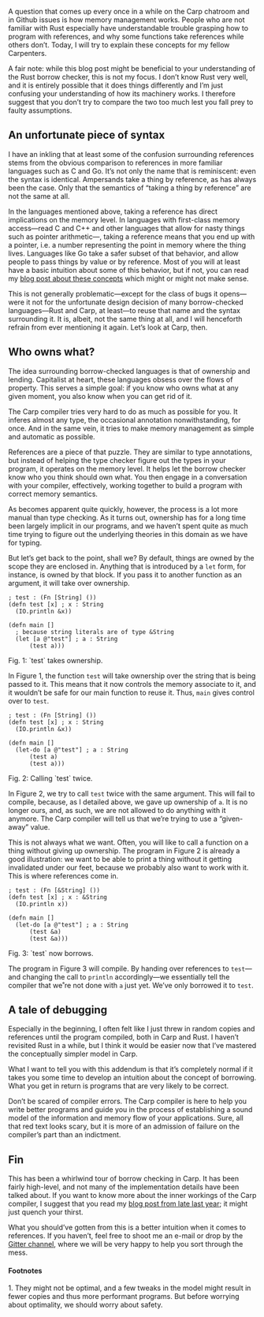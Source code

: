 A question that comes up every once in a while on the Carp chatroom and in
Github issues is how memory management works. People who are not familiar with
Rust especially have understandable trouble grasping how to program with
references, and why some functions take references while others don’t. Today,
I will try to explain these concepts for my fellow Carpenters.

A fair note: while this blog post might be beneficial to your understanding of
the Rust borrow checker, this is not my focus. I don’t know Rust very well, and
it is entirely possible that it does things differently and I’m just confusing
your understanding of how its machinery works. I therefore suggest that you
don’t try to compare the two too much lest you fall prey to faulty assumptions.

## An unfortunate piece of syntax

I have an inkling that at least some of the confusion surrounding references
stems from the obvious comparison to references in more familiar languages such
as C and Go. It’s not only the name that is reminiscent: even the syntax is
identical. Ampersands take a thing by reference, as has always been the case.
Only that the semantics of “taking a thing by reference” are not the same at
all.

In the languages mentioned above, taking a reference has direct implications on
the memory level. In languages with first-class memory access—read C and C++
and other languages that allow for nasty things such as pointer arithmetic—,
taking a reference means that you end up with a pointer, i.e. a number
representing the point in memory where the thing lives. Languages like Go take
a safer subset of that behavior, and allow people to pass things by value or
by reference. Most of you will at least have a basic intuition about some of
this behavior, but if not, you can read my [blog post about these
concepts](https://blog.veitheller.de/References_and_Values.html) which might or
might not make sense.

This is not generally problematic—except for the class of bugs it opens—were it
not for the unfortunate design decision of many borrow-checked languages—Rust
and Carp, at least—to reuse that name and the syntax surrounding it. It is,
albeit, not the same thing at all, and I will henceforth refrain from ever
mentioning it again. Let’s look at Carp, then.

## Who owns what?

The idea surrounding borrow-checked languages is that of ownership and lending.
Capitalist at heart, these languages obsess over the flows of property. This
serves a simple goal: if you know who owns what at any given moment, you also
know when you can get rid of it.

The Carp compiler tries very hard to do as much as possible for you. It inferes
almost any type, the occasional annotation nonwithstanding, for once. And in
the same vein, it tries to make memory management as simple and automatic as
possible.

References are a piece of that puzzle. They are similar to type annotations,
but instead of helping the type checker figure out the types in your program,
it operates on the memory level. It helps let the borrow checker know who you
think should own what. You then engage in a conversation with your compiler,
effectively, working together to build a program with correct memory semantics.

As becomes apparent quite quickly, however, the process is a lot more manual
than type checking. As it turns out, ownership has for a long time been largely
implicit in our programs, and we haven’t spent quite as much time trying to
figure out the underlying theories in this domain as we have for typing.

But let’s get back to the point, shall we? By default, things are owned by the
scope they are enclosed in. Anything that is introduced by a `let` form, for
instance, is owned by that block. If you pass it to another function as an
argument, it will take over ownership.

```
; test : (Fn [String] ())
(defn test [x] ; x : String
  (IO.println &x))

(defn main []
  ; because string literals are of type &String
  (let [a @"test"] ; a : String
      (test a)))
```
<div class="figure-label">Fig. 1: `test` takes ownership.</div>

In Figure 1, the function `test` will take ownership over the string that is
being passed to it. This means that it now controls the memory associate to it,
and it wouldn’t be safe for our main function to reuse it. Thus, `main` gives
control over to `test`.

```
; test : (Fn [String] ())
(defn test [x] ; x : String
  (IO.println &x))

(defn main []
  (let-do [a @"test"] ; a : String
      (test a)
      (test a)))
```
<div class="figure-label">Fig. 2: Calling `test` twice.</div>

In Figure 2, we try to call `test` twice with the same argument. This will
fail to compile, because, as I detailed above, we gave up ownership of `a`. It
is no longer ours, and, as such, we are not allowed to do anything with it
anymore. The Carp compiler will tell us that we’re trying to use a “given-away”
value.

This is not always what we want. Often, you will like to call a function on
a thing without giving up ownership. The program in Figure 2 is already a good
illustration: we want to be able to print a thing without it getting
invalidated under our feet, because we probably also want to work with it. This
is where references come in.

```
; test : (Fn [&String] ())
(defn test [x] ; x : &String
  (IO.println x))

(defn main []
  (let-do [a @"test"] ; a : String
      (test &a)
      (test &a)))
```
<div class="figure-label">Fig. 3: `test` now borrows.</div>

The program in Figure 3 will compile. By handing over references to `test`—and
changing the call to `println` accordingly—we essentially tell the compiler
that we˚re not done with `a` just yet. We’ve only borrowed it to `test`.

## A tale of debugging

Especially in the beginning, I often felt like I just threw in random copies
and references until the program compiled, both in Carp and Rust. I haven’t
revisited Rust in a while, but I think it would be easier now that I’ve
mastered the conceptually simpler model in Carp.

What I want to tell you with this addendum is that it’s completely normal if
it takes you some time to develop an intuition about the concept of borrowing.
What you get in return is programs that are very likely to be correct.

Don’t be scared of compiler errors. The Carp compiler is here to help you write
better programs and guide you in the process of establishing a sound model of
the information and memory flow of your applications. Sure, all that red text
looks scary, but it is more of an admission of failure on the compiler’s part
than an indictment.

## Fin

This has been a whirlwind tour of borrow checking in Carp. It has been fairly
high-level, and not many of the implementation details have been talked about.
If you want to know more about the inner workings of the Carp compiler, I
suggest that you read my [blog post from late last
year](https://blog.veitheller.de/The_Carp_Compiler_%28as_of_2017%29.html); it
might just quench your thirst.

What you should’ve gotten from this is a better intuition when it comes to
references. If you haven’t, feel free to shoot me an e-mail or drop by the
[Gitter channel](https://gitter.im/carp-lang/Carp), where we will be very happy
to help you sort through the mess.

#### Footnotes

<span id="#1">1.</span> They might not be optimal, and a few tweaks in the
                        model might result in fewer copies and thus more
                        performant programs. But before worrying about
                        optimality, we should worry about safety.

